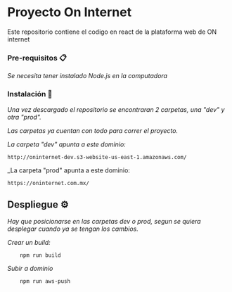 # Proyecto On Internet

Este repositorio contiene el codigo en react de la plataforma web de ON internet



### Pre-requisitos 📋

_Se necesita tener instalado Node.js en la computadora_

### Instalación 🔧

_Una vez descargado el repositorio se encontraran 2 carpetas, una "dev" y otra "prod"._

_Las carpetas ya cuentan con todo para correr el proyecto._

_La carpeta "dev" apunta a este dominio:_

```
http://oninternet-dev.s3-website-us-east-1.amazonaws.com/
```


_La carpeta "prod" apunta a este dominio:

```
https://oninternet.com.mx/
```


## Despliegue ⚙️

_Hay que posicionarse en las carpetas dev o prod, segun se quiera desplegar cuando ya se tengan los cambios._

_Crear un build:_

```
    npm run build
```


_Subir a dominio_

```
    npm run aws-push
```


